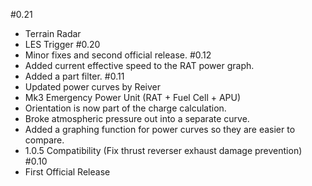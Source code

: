 #0.21
- Terrain Radar
- LES Trigger
#0.20
- Minor fixes and second official release.
#0.12
- Added current effective speed to the RAT power graph.
- Added a part filter.
#0.11
- Updated power curves by Reiver
- Mk3 Emergency Power Unit (RAT + Fuel Cell + APU)
- Orientation is now part of the charge calculation.
- Broke atmospheric pressure out into a separate curve.
- Added a graphing function for power curves so they are easier to compare.
- 1.0.5 Compatibility (Fix thrust reverser exhaust damage prevention)
#0.10
- First Official Release